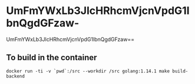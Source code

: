 # UmFmYWxLb3JlcHRhcmVjcnVpdG1lbnQgdGFzaw-
UmFmYWxLb3JlcHRhcmVjcnVpdG1lbnQgdGFzaw==

## To build in the container

```docker run -ti -v `pwd`:/src --workdir /src golang:1.14.1 make build-backend```